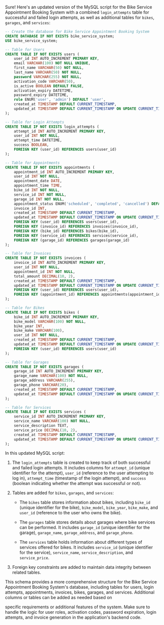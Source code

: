 Sure! Here's an updated version of the MySQL script for the Bike Service Appointment Booking System with a combined `login_attempts` table for successful and failed login attempts, as well as additional tables for `bikes`, `garages`, and `services`:

```sql
-- Create the database for Bike Service Appointment Booking System
CREATE DATABASE IF NOT EXISTS bike_service_system;
USE bike_service_system;

-- Table for Users
CREATE TABLE IF NOT EXISTS users (
    user_id INT AUTO_INCREMENT PRIMARY KEY,
    email VARCHAR(100) NOT NULL UNIQUE,
    first_name VARCHAR(50) NOT NULL,
    last_name VARCHAR(50) NOT NULL,
    password VARCHAR(255) NOT NULL,
    activation_code VARCHAR(50),
    is_active BOOLEAN DEFAULT FALSE,
    activation_expiry DATETIME,
    password_expiry DATETIME,
    role ENUM('user', 'admin') DEFAULT 'user',
    created_at TIMESTAMP DEFAULT CURRENT_TIMESTAMP,
    updated_at TIMESTAMP DEFAULT CURRENT_TIMESTAMP ON UPDATE CURRENT_TIMESTAMP
);

-- Table for Login Attempts
CREATE TABLE IF NOT EXISTS login_attempts (
    attempt_id INT AUTO_INCREMENT PRIMARY KEY,
    user_id INT NOT NULL,
    attempt_time DATETIME,
    success BOOLEAN,
    FOREIGN KEY (user_id) REFERENCES users(user_id)
);

-- Table for Appointments
CREATE TABLE IF NOT EXISTS appointments (
    appointment_id INT AUTO_INCREMENT PRIMARY KEY,
    user_id INT NOT NULL,
    appointment_date DATE,
    appointment_time TIME,
    bike_id INT NOT NULL,
    service_id INT NOT NULL,
    garage_id INT NOT NULL,
    appointment_status ENUM('scheduled', 'completed', 'cancelled') DEFAULT 'scheduled',
    invoice_id INT,
    created_at TIMESTAMP DEFAULT CURRENT_TIMESTAMP,
    updated_at TIMESTAMP DEFAULT CURRENT_TIMESTAMP ON UPDATE CURRENT_TIMESTAMP,
    FOREIGN KEY (user_id) REFERENCES users(user_id),
    FOREIGN KEY (invoice_id) REFERENCES invoices(invoice_id),
    FOREIGN KEY (bike_id) REFERENCES bikes(bike_id),
    FOREIGN KEY (service_id) REFERENCES services(service_id),
    FOREIGN KEY (garage_id) REFERENCES garages(garage_id)
);

-- Table for Invoices
CREATE TABLE IF NOT EXISTS invoices (
    invoice_id INT AUTO_INCREMENT PRIMARY KEY,
    user_id INT NOT NULL,
    appointment_id INT NOT NULL,
    total_amount DECIMAL(10, 2),
    created_at TIMESTAMP DEFAULT CURRENT_TIMESTAMP,
    updated_at TIMESTAMP DEFAULT CURRENT_TIMESTAMP ON UPDATE CURRENT_TIMESTAMP,
    FOREIGN KEY (user_id) REFERENCES users(user_id),
    FOREIGN KEY (appointment_id) REFERENCES appointments(appointment_id)
);

-- Table for Bikes
CREATE TABLE IF NOT EXISTS bikes (
    bike_id INT AUTO_INCREMENT PRIMARY KEY,
    bike_model VARCHAR(100) NOT NULL,
    bike_year INT,
    bike_make VARCHAR(100),
    user_id INT NOT NULL,
    created_at TIMESTAMP DEFAULT CURRENT_TIMESTAMP,
    updated_at TIMESTAMP DEFAULT CURRENT_TIMESTAMP ON UPDATE CURRENT_TIMESTAMP,
    FOREIGN KEY (user_id) REFERENCES users(user_id)
);

-- Table for Garages
CREATE TABLE IF NOT EXISTS garages (
    garage_id INT AUTO_INCREMENT PRIMARY KEY,
    garage_name VARCHAR(100) NOT NULL,
    garage_address VARCHAR(255),
    garage_phone VARCHAR(20),
    created_at TIMESTAMP DEFAULT CURRENT_TIMESTAMP,
    updated_at TIMESTAMP DEFAULT CURRENT_TIMESTAMP ON UPDATE CURRENT_TIMESTAMP
);

-- Table for Services
CREATE TABLE IF NOT EXISTS services (
    service_id INT AUTO_INCREMENT PRIMARY KEY,
    service_name VARCHAR(100) NOT NULL,
    service_description TEXT,
    service_price DECIMAL(10, 2),
    created_at TIMESTAMP DEFAULT CURRENT_TIMESTAMP,
    updated_at TIMESTAMP DEFAULT CURRENT_TIMESTAMP ON UPDATE CURRENT_TIMESTAMP
);
```

In this updated MySQL script:

1. The `login_attempts` table is created to keep track of both successful and failed login attempts. It includes columns for `attempt_id` (unique identifier for the attempt), `user_id` (reference to the user attempting to log in), `attempt_time` (timestamp of the login attempt), and `success` (boolean indicating whether the attempt was successful or not).

2. Tables are added for `bikes`, `garages`, and `services`:

   - The `bikes` table stores information about bikes, including `bike_id` (unique identifier for the bike), `bike_model`, `bike_year`, `bike_make`, and `user_id` (reference to the user who owns the bike).
   
   - The `garages` table stores details about garages where bike services can be performed. It includes `garage_id` (unique identifier for the garage), `garage_name`, `garage_address`, and `garage_phone`.
   
   - The `services` table holds information about different types of services offered for bikes. It includes `service_id` (unique identifier for the service), `service_name`, `service_description`, and `service_price`.

3. Foreign key constraints are added to maintain data integrity between related tables.

This schema provides a more comprehensive structure for the Bike Service Appointment Booking System's database, including tables for users, login attempts, appointments, invoices, bikes, garages, and services. Additional columns or tables can be added as needed based on

 specific requirements or additional features of the system. Make sure to handle the logic for user roles, activation codes, password expiration, login attempts, and invoice generation in the application's backend code.